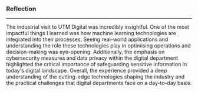 ### Reflection
--------------
The industrial visit to UTM Digital was incredibly insightful. One of the most impactful things I learned was how machine learning technologies are integrated into their processes. Seeing real-world applications and understanding the role these technologies play in optimising operations and decision-making was eye-opening. Additionally, the emphasis on cybersecurity measures and data privacy within the digital department highlighted the critical importance of safeguarding sensitive information in today's digital landscape. Overall, the experience provided a deep understanding of the cutting-edge technologies shaping the industry and the practical challenges that digital departments face on a day-to-day basis.
